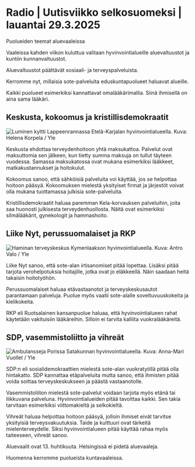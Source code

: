 # Radio \| Uutisviikko selkosuomeksi \| lauantai 29.3.2025

Puolueiden teemat aluevaaleissa

Vaaleissa kahden viikon kuluttua valitaan hyvinvointialueille aluevaltuustot ja kuntiin kunnanvaltuustot.

Aluevaltuustot päättävät sosiaali- ja terveyspalveluista.

Kerromme nyt, millaisia sote-palveluita eduskuntapuolueet haluavat alueille.

Kaikki puolueet esimerkiksi kannattavat omalääkärimallia. Siinä ihmisellä on aina sama lääkäri.

## Keskusta, kokoomus ja kristillisdemokraatit

![Luminen kyltti Lappeenrannassa Etelä-Karjalan hyvinvointialueella. Kuva: Helena Korpela / Yle](https://images.cdn.yle.fi/image/upload/c_crop,h_2268,w_4028,x_0,y_94/ar_1.7777777777777777,c_fill,g_faces,h_431,w_767/dpr_1.0/q_auto:eco/f_auto/fl_lossy/v1674563619/39-106322463cfcfc324680)

Keskusta ehdottaa terveydenhoitoon yhtä maksukattoa. Palvelut ovat maksuttomia sen jälkeen, kun tietty summa maksuja on tullut täyteen vuodessa. Samassa maksukatossa ovat mukana esimerkiksi lääkkeet, matkakustannukset ja hoitokulut.

Kokoomus sanoo, että sähköisiä palveluita voi käyttää, jos se helpottaa hoitoon pääsyä. Kokoomuksen mielestä yksityiset firmat ja järjestöt voivat olla mukana tuottamassa julkisia sote-palveluita.

Kristillisdemokraatit haluaa paremman Kela-korvauksen palveluihin, joita saa huonosti julkisesta terveydenhuollosta. Näitä ovat esimerkiksi silmälääkärit, gynekologit ja hammashoito.

## Liike Nyt, perussuomalaiset ja RKP

![Haminan terveyskeskus Kymenlaakson hyvinvointialueella. Kuva: Antro Valo / Yle](https://images.cdn.yle.fi/image/upload/c_crop,h_3179,w_5653,x_0,y_83/ar_1.7777777777777777,c_fill,g_faces,h_431,w_767/dpr_1.0/q_auto:eco/f_auto/fl_lossy/v1710166167/39-11855466527f10854aec)

Liike Nyt sanoo, että sote-alan irtisanomiset pitää lopettaa. Lisäksi pitää tarjota verohelpotuksia hoitajille, jotka ovat jo eläkkeellä. Näin saadaan heitä takaisin hoitotyöhön.

Perussuomalaiset haluaa etävastaanotot ja terveyskeskusautot parantamaan palveluja. Puolue myös vaatii sote-alalle soveltuvuuskokeita ja kielikokeita.

RKP eli Ruotsalainen kansanpuolue haluaa, että hyvinvointialueen rahat käytetään vakituisiin lääkäreihin. Silloin ei tarvita kalliita vuokralääkäreitä.

## SDP, vasemmistoliitto ja vihreät

![Ambulansseja Porissa Satakunnan hyvinvointialueella. Kuva: Anna-Mari Vuollet / Yle](https://images.cdn.yle.fi/image/upload/c_crop,h_2268,w_4032,x_0,y_360/ar_1.7777777777777777,c_fill,g_faces,h_431,w_767/dpr_1.0/q_auto:eco/f_auto/fl_lossy/v1704534931/39-1224220659922d308731)

SDP:n eli sosialidemokraattien mielestä sote-alan vuokratyöllä pitää olla hintakatto. SDP kannattaa etäpalveluita mutta sanoo, että ihmisten pitää voida soittaa terveyskeskukseen ja päästä vastaanotolle.

Vasemmistoliiton mielestä sote-palvelut voidaan tarjota myös etänä tai liikkuvana palveluna. Hyvinvointialueiden pitää tavoittaa kaikki. Sen takia tarvitaan esimerkiksi viittomakieltä ja selkokieltä.

Vihreät haluaa helpottaa hoitoon pääsyä, jolloin ihmiset eivät tarvitse yksityisiä terveysvakuutuksia. Taide ja kulttuuri ovat tärkeitä mielenterveydelle. Siksi hyvinvointialueen pitää käyttää rahaa myös taiteeseen, vihreät sanoo.

Aluevaalit ovat 13. huhtikuuta. Helsingissä ei pidetä aluevaaleja.

Huomenna kerromme puolueista kuntavaaleissa.

